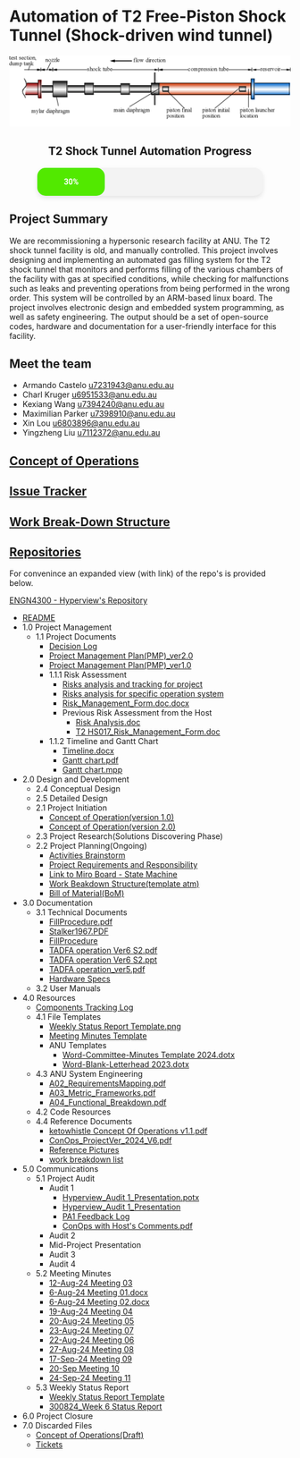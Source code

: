 # Automation of T2 Free-Piston Shock Tunnel (Shock-driven wind tunnel)

![Example Shock Tunnel Diagram](./Shock_Tunnel.png)

<div style="text-align: center; font-family: 'Roboto', sans-serif;">
    <h2 style="font-family: 'Roboto', sans-serif; text-decoration: none;">T2 Shock Tunnel Automation Progress</h2>
    <div style="width: 80%; margin: 0 auto; background-color: #f3f3f3; border-radius: 15px; box-shadow: 0 4px 8px rgba(0, 0, 0, 0.1); height: 50px;">
        <div style="height: 100%; width: 30%; background-color: rgb(82, 233, 0); border-radius: 15px; text-align: center; line-height: 50px; color: white; font-weight: bold;">
            30%
        </div>
    </div>
</div>

## Project Summary

We are recommissioning a hypersonic research facility at ANU. The T2 shock tunnel facility is old, and manually
controlled. This project involves designing and implementing an automated gas filling system for the T2 shock
tunnel that monitors and performs filling of the various chambers of the facility with gas at specified conditions,
while checking for malfunctions such as leaks and preventing operations from being performed in the wrong
order. This system will be controlled by an ARM-based linux board. The project involves electronic design and
embedded system programming, as well as safety engineering. The output should be a set of open-source codes,
hardware and documentation for a user-friendly interface for this facility.

## Meet the team

- Armando Castelo <u7231943@anu.edu.au>
- Charl Kruger <u6951533@anu.edu.au>
- Kexiang Wang <u7394240@anu.edu.au>
- Maximilian Parker <u7398910@anu.edu.au>
- Xin Lou <u6803896@anu.edu.au>
- Yingzheng Liu <u7112372@anu.edu.au>

## [Concept of Operations](https://docs.google.com/document/d/e/2PACX-1vRGPuAjrLsx784MuRp6Z50Rg-7hdHrNgCCaArmJ4hUA0zoNK-3MK4YHsUOnW50Ay2KSNTIYVoVEV5WG/pub)

## [Issue Tracker](https://issue-tracker-1d4ed.firebaseapp.com/)

## [Work Break-Down Structure](https://docs.google.com/spreadsheets/d/121keRA4e_B9DwGpZujkCIpi9Lcfe3kRTRIhdFKdyd7o/edit?gid=0#gid=0)

## [Repositories](https://drive.google.com/drive/folders/1iQv86kc0_cZ6hoyYyBE39-fbijGRcRPB?usp=sharing)

For convenince an expanded view (with link) of the repo's is provided below.

<div>
    <a href="https://drive.google.com/drive/folders/1iQv86kc0_cZ6hoyYyBE39-fbijGRcRPB?usp=sharing">ENGN4300 - Hyperview's Repository</a>
    <ul>
        <li><a href="https://docs.google.com/document/d/1hCHGRocxe0S2ev2vEF7xBoG97x4UjUpxqV7dzf2FVTA/edit?usp=drivesdk">README</a></li>
<li>1.0 Project Management<ul>  <li>1.1 Project Documents<ul>    <li><a href="https://docs.google.com/spreadsheets/d/1DoLDlf2cv8msjHfw7XKHQoi27ekn5HNeHfPoYCiu6Lc/edit?usp=drivesdk">Decision Log</a></li>
    <li><a href="https://docs.google.com/document/d/1B5J7E_MXmqUGW1E5lPnU1Rt51u01Znfv59vZ2n_9y5M/edit?usp=drivesdk">Project Management Plan(PMP)_ver2.0</a></li>
    <li><a href="https://docs.google.com/document/d/1tsRHDrZUuc-EVPRS6AfkU_OfzzB_s9dO3NP1C2qho0E/edit?usp=drivesdk">Project Management Plan(PMP)_ver1.0</a></li>
    <li>1.1.1 Risk Assessment<ul>      <li><a href="https://docs.google.com/spreadsheets/d/1hhKzIIcQkVUwMVFiJ6P0BZImEhzJFqPsVsHfVKY5jR8/edit?usp=drivesdk">Risks analysis and tracking for project</a></li>
      <li><a href="https://docs.google.com/spreadsheets/d/1Xu2dSD1uFWx_H7ZMA9SGeshLFMhArU7yZAS-AGAQKks/edit?usp=drivesdk">Risks analysis for specific operation system</a></li>
      <li><a href="https://docs.google.com/document/d/1zzqCqEvN-vAhvuENJPSkq5qXA3CLtkoS/edit?usp=drivesdk&ouid=114522111113931296621&rtpof=true&sd=true">Risk_Management_Form.doc.docx</a></li>
      <li>Previous Risk Assessment from the Host<ul>        <li><a href="https://docs.google.com/document/d/1Yg97KhVyP6QDU8QXzxPfKU64gQYU3Pj2/edit?usp=drivesdk&ouid=114522111113931296621&rtpof=true&sd=true">Risk Analysis.doc</a></li>
        <li><a href="https://docs.google.com/document/d/1G35e1JXs-66Vt7dyIdCjSAxVI81_HDDB/edit?usp=drivesdk&ouid=114522111113931296621&rtpof=true&sd=true">T2 HS017_Risk_Management_Form.doc</a></li></ul></li></ul></li>
    <li>1.1.2 Timeline and Gantt Chart<ul>      <li><a href="https://docs.google.com/document/d/1qRMrCeSUsLttpX8CqZRDaRGh2-9gVers/edit?usp=drivesdk&ouid=114522111113931296621&rtpof=true&sd=true">Timeline.docx</a></li>
      <li><a href="https://drive.google.com/file/d/17oXZXmoLi_ml37epCyT2acOigJoxGM2J/view?usp=drivesdk">Gantt chart.pdf</a></li>
      <li><a href="https://drive.google.com/file/d/1n5Bqqy0M0lejaQ7qbhipWrsni8caM2bf/view?usp=drivesdk">Gantt chart.mpp</a></li></ul></li></ul></li></ul></li>
<li>2.0 Design and Development<ul>  <li>2.4 Conceptual Design<ul></ul></li>
  <li>2.5 Detailed Design<ul></ul></li>
  <li>2.1 Project Initiation<ul>    <li><a href="https://docs.google.com/document/d/1fexxcROwQSZ-jMxOAYUyJ3P4TJYlaPYuo6EW8Nj17Hw/edit?usp=drivesdk">Concept of Operation(version 1.0)</a></li>
    <li><a href="https://docs.google.com/document/d/1KxBFku0A-RBEMFJcSXinIp5gtVe8CJ4kdc5aZJNKutM/edit?usp=drivesdk">Concept of Operation(version 2.0)</a></li></ul></li>
  <li>2.3 Project Research(Solutions Discovering Phase)<ul></ul></li>
  <li>2.2 Project Planning(Ongoing)<ul>    <li><a href="https://docs.google.com/document/d/1Pi1xfXld3AEc2-ZpgKhznISLYQOKTuhWwgWCVg-k1Zk/edit?usp=drivesdk">Activities Brainstorm</a></li>
    <li><a href="https://docs.google.com/document/d/1RKCEIU7oSXlYRRzg2-5HSl4U7DWZojl7g0cQCAzH_l8/edit?usp=drivesdk">Project Requirements and Responsibility</a></li>
    <li><a href="https://docs.google.com/document/d/1qaDv8JH0jJA1aq2l--t7euzHxwvO3ihyQluT5ZP--GU/edit?usp=drivesdk">Link to Miro Board - State Machine</a></li>
    <li><a href="https://docs.google.com/spreadsheets/d/121keRA4e_B9DwGpZujkCIpi9Lcfe3kRTRIhdFKdyd7o/edit?usp=drivesdk">Work Beakdown Structure(template atm)</a></li>
    <li><a href="https://docs.google.com/document/d/1nQFc2ksuy0ICWgTy5lAYgYARRynQwWQBbD60VIhYolc/edit?usp=drivesdk">Bill of Material(BoM)</a></li></ul></li></ul></li>
<li>3.0 Documentation<ul>  <li>3.1 Technical Documents<ul>    <li><a href="https://drive.google.com/file/d/12qawX-7HqQ2FmjvlHYe4rD13MBMGxwYW/view?usp=drivesdk">FillProcedure.pdf</a></li>
    <li><a href="https://drive.google.com/file/d/1uzRJsyl9gmWZRouysaHSo7IKntWssRTX/view?usp=drivesdk">Stalker1967.PDF</a></li>
    <li><a href="https://docs.google.com/document/d/1KAw5eTHZu2KSsvJorcJ0w2BIgBKIEK3jjPRZzBBoExE/edit?usp=drivesdk">FillProcedure</a></li>
    <li><a href="https://drive.google.com/file/d/1J5Ds7it2wzqGJkJGf61drAfwipLgwobL/view?usp=drivesdk">TADFA operation Ver6 S2.pdf</a></li>
    <li><a href="https://docs.google.com/presentation/d/1f2T3q5OCO97XLYPWtg1jQrrQ-QiRaQTM/edit?usp=drivesdk&ouid=114522111113931296621&rtpof=true&sd=true">TADFA operation Ver6 S2.ppt</a></li>
    <li><a href="https://drive.google.com/file/d/1l15BUDIH_UUrcdguiej6Cx8UZxE7k6g3/view?usp=drivesdk">TADFA operation_ver5.pdf</a></li>
    <li><a href="https://docs.google.com/document/d/1HZ7PBsx7Td6dS_7TdliUDFsRvgFXl9NIDGKd97w5O3g/edit?usp=drivesdk">Hardware Specs</a></li></ul></li>
  <li>3.2 User Manuals<ul></ul></li></ul></li>
<li>4.0 Resources<ul>  <li><a href="https://docs.google.com/spreadsheets/d/1oENvKacNgg2l32enPyqJQ6oYBEzuQ9opnA3G8n2iQ8E/edit?usp=drivesdk">Components Tracking Log</a></li>
  <li>4.1 File Templates<ul>    <li><a href="https://drive.google.com/file/d/1_ZotqG8KIPVEIntdQocYxmpisOpl0J1K/view?usp=drivesdk">Weekly Status Report Template.png</a></li>
    <li><a href="https://docs.google.com/document/d/1nvu_AkOsaKER2yw4EOJddKCzZqo-gPc5XcIz2xW_ppY/edit?usp=drivesdk">Meeting Minutes Template</a></li>
    <li>ANU Templates<ul>      <li><a href="https://drive.google.com/file/d/1DmegN0TzAexU4EODHf1WBI9lElQh7YAg/view?usp=drivesdk">Word-Committee-Minutes Template 2024.dotx</a></li>
      <li><a href="https://drive.google.com/file/d/1PhDYHvDOTdNGblXU2m05-eEWg4fg1kMB/view?usp=drivesdk">Word-Blank-Letterhead 2023.dotx</a></li></ul></li></ul></li>
  <li>4.3 ANU System Engineering<ul>    <li><a href="https://drive.google.com/file/d/1kc3KOLeWCK1438UVgQZHfWAqwnbR5amg/view?usp=drivesdk">A02_RequirementsMapping.pdf</a></li>
    <li><a href="https://drive.google.com/file/d/1cfTzKEd0Ecobk5-M6BfuuLGVIsk1UdgP/view?usp=drivesdk">A03_Metric_Frameworks.pdf</a></li>
    <li><a href="https://drive.google.com/file/d/1M165RC6yTPG9LyF27WJ5iL8Gj6mhLiE6/view?usp=drivesdk">A04_Functional_Breakdown.pdf</a></li></ul></li>
  <li>4.2 Code Resources<ul></ul></li>
  <li>4.4 Reference Documents<ul>    <li><a href="https://drive.google.com/file/d/1t1XXOq4-H2E8eDgQrJvxqXoTUKQl14uT/view?usp=drivesdk">ketowhistle Concept Of Operations v1.1.pdf</a></li>
    <li><a href="https://drive.google.com/file/d/1AIy6S2r2DcEnPd9b4RZrdhqsr2TKZsQn/view?usp=drivesdk">ConOps_ProjectVer_2024_V6.pdf</a></li>
    <li><a href="https://docs.google.com/document/d/1trFy8yDhFH26hs2ZgJUkXp2J-l4gF9ZxRMRtmS7b4mc/edit?usp=drivesdk">Reference Pictures</a></li>
    <li><a href="https://docs.google.com/document/d/1R7NnGUt09i7K-NLl9anz9er1NZLIkhIQK3c6NVI1ev8/edit?usp=drivesdk">work breakdown list</a></li></ul></li></ul></li>
<li>5.0 Communications<ul>  <li>5.1 Project Audit<ul>    <li>Audit 1<ul>      <li><a href="https://drive.google.com/file/d/1tCvlvSC9d0pZ-go7A3-tArFGz_6w8kpA/view?usp=drivesdk">Hyperview_Audit 1_Presentation.potx</a></li>
      <li><a href="https://docs.google.com/presentation/d/1o332-DBdNWfN8MKekMuCF_E1Qq_njO7P0wMe1m5gH_I/edit?usp=drivesdk">Hyperview_Audit 1_Presentation</a></li>
      <li><a href="https://docs.google.com/spreadsheets/d/1eDisrkI9LiXVtiEMfqFzpmXAmHQG_L6stVzzsuRLQs4/edit?usp=drivesdk">PA1 Feedback Log</a></li>
      <li><a href="https://drive.google.com/file/d/1ybLfmy2Xk_7zgYWFiUFsZ56d-H14QaRz/view?usp=drivesdk">ConOps with Host's Comments.pdf</a></li></ul></li>
    <li>Audit 2<ul></ul></li>
    <li>Mid-Project Presentation<ul></ul></li>
    <li>Audit 3<ul></ul></li>
    <li>Audit 4<ul></ul></li></ul></li>
  <li>5.2 Meeting Minutes<ul>    <li><a href="https://docs.google.com/document/d/17njA9AzPTBx2ggsNUffyR_oFYjGoWV_mmm7AOCU9Q3I/edit?usp=drivesdk">12-Aug-24 Meeting 03</a></li>
    <li><a href="https://docs.google.com/document/d/1xk1fioBENHqPZCN84SsiH3FTNyAZ21XA/edit?usp=drivesdk&ouid=114522111113931296621&rtpof=true&sd=true">6-Aug-24 Meeting 01.docx</a></li>
    <li><a href="https://docs.google.com/document/d/1OuSagHvfXSSFy4-4zxQAOn-FE0yfP_9D/edit?usp=drivesdk&ouid=114522111113931296621&rtpof=true&sd=true">6-Aug-24 Meeting 02.docx</a></li>
    <li><a href="https://docs.google.com/document/d/1cy-97s2ckTCbz8M5DkbDRi4E_N6izAVi7KgQEUpHevQ/edit?usp=drivesdk">19-Aug-24 Meeting 04</a></li>
    <li><a href="https://docs.google.com/document/d/1FFQBYrhzjFoQU7_X3uNytPksYcwBhwKtIHLJPvNJGL4/edit?usp=drivesdk">20-Aug-24 Meeting 05</a></li>
    <li><a href="https://docs.google.com/document/d/164tNkCGfubZwipiL5r37DAnZAOQpA1f8gr0TzJqw4l4/edit?usp=drivesdk">23-Aug-24 Meeting 07</a></li>
    <li><a href="https://docs.google.com/document/d/1umVL5HS3qtZq6PBhnhDIoIe0PC3174S7UZyhJbKR43U/edit?usp=drivesdk">22-Aug-24 Meeting 06</a></li>
    <li><a href="https://docs.google.com/document/d/13ZRdX1BFRRG9riimSK77iJPgOxFzXZtBSpx_H_4MUMY/edit?usp=drivesdk">27-Aug-24 Meeting 08</a></li>
    <li><a href="https://docs.google.com/document/d/16z2I4vIAFuarJnJrAedI_ojqfwl_u_rX6Iv9ig5BOys/edit?usp=drivesdk">17-Sep-24 Meeting 09</a></li>
    <li><a href="https://docs.google.com/document/d/1fUn7TCB4me9H0y9moN7l7OVPqJzYRnxThVrQUOzTWig/edit?usp=drivesdk">20-Sep Meeting 10</a></li>
    <li><a href="https://docs.google.com/document/d/1G1rNSlUH0Gl2jz5zw5Gu49RJNWdW9V9HLQlYiaqLY0I/edit?usp=drivesdk">24-Sep-24 Meeting 11</a></li></ul></li>
  <li>5.3 Weekly Status Report<ul>    <li><a href="https://docs.google.com/spreadsheets/d/1Ig_ibKTQgw9twbmYqQBjc5KxuycQ8t3W86viivgH85c/edit?usp=drivesdk">Weekly Status Report Template</a></li>
    <li><a href="https://docs.google.com/spreadsheets/d/1oo_37hemdeUfv5UChiElpMLGDH5peQOIj8wE4LvaLMo/edit?usp=drivesdk">300824_Week 6 Status Report</a></li></ul></li></ul></li>
<li>6.0 Project Closure<ul></ul></li>
<li>7.0 Discarded Files<ul>  <li><a href="https://docs.google.com/document/d/1r3uWkNP1suAAwSqLf7skwgR-jA6sfGwHxqy84MLwFwU/edit?usp=drivesdk">Concept of Operations(Draft)</a></li>
  <li><a href="https://docs.google.com/spreadsheets/d/16vpW3SHvM3Bb1HX9hGyHoNlPsY_614Sim553lxPsuj0/edit?usp=drivesdk">Tickets</a></li></ul></li>
      </ul>
  </div>
